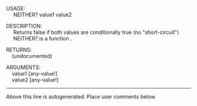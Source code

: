 USAGE:  
&nbsp;&nbsp;&nbsp;&nbsp;&nbsp;NEITHER?&nbsp;value1&nbsp;value2&nbsp;  
  
DESCRIPTION:  
&nbsp;&nbsp;&nbsp;&nbsp;&nbsp;Returns&nbsp;false&nbsp;if&nbsp;both&nbsp;values&nbsp;are&nbsp;conditionally&nbsp;true&nbsp;(no&nbsp;"short-circuit")  
&nbsp;&nbsp;&nbsp;&nbsp;&nbsp;NEITHER?&nbsp;is&nbsp;a&nbsp;function&nbsp;.  
  
RETURNS:  
&nbsp;&nbsp;&nbsp;&nbsp;(undocumented)  
  
ARGUMENTS:  
&nbsp;&nbsp;&nbsp;&nbsp;value1&nbsp;[any-value!]  
&nbsp;&nbsp;&nbsp;&nbsp;value2&nbsp;[any-value!]  
___
Above this line is autogenerated. Place user comments below.